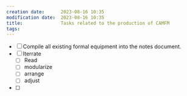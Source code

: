 ```yaml
---
creation date:		2023-08-16 10:35
modification date:	2023-08-16 10:35
title: 				Tasks related to the production of CAMFM
tags:
---
```

- [ ] Compile all existing formal equipment into the notes document.
- [ ] Iterrate
	- [ ] Read
	- [ ] modularize
	- [ ] arrange
	- [ ] adjust
- [ ] 